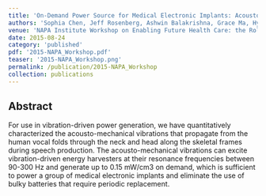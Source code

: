 ```yaml
---
title: 'On-Demand Power Source for Medical Electronic Implants: Acousto-Mechanical Vibrations from Human Vocal Folds'
authors: 'Sophia Chen, Jeff Rosenberg, Ashwin Balakrishna, Grace Ma, Hyunjun Cho, Jeong Oen Lee and Hyuck Choo'
venue: 'NAPA Institute Workshop on Enabling Future Health Care: the Role of Micro and Nano Technologies'
date: 2015-08-24
category: 'published'
pdf: '2015-NAPA_Workshop.pdf'
teaser: '2015-NAPA_Workshop.png'
permalink: /publication/2015-NAPA_Workshop
collection: publications
---
```


Abstract
-------
For use in vibration-driven power generation, we have quantitatively characterized the acousto-mechanical
vibrations that propagate from the human vocal folds through the neck and head along the skeletal frames during speech
production. The acousto-mechanical vibrations can excite vibration-driven energy harvesters at their resonance frequencies
between 90-300 Hz and generate up to 0.15 mW/cm3 on demand, which is sufficient to power a group of medical electronic
implants and eliminate the use of bulky batteries that require periodic replacement.
